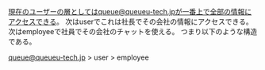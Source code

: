 現在のユーザーの層としてはqueue@queueu-tech.jpが一番上で全部の情報にアクセスできる。
次はuserでこれは社長でその会社の情報にアクセスできる。
次はemployeeで社員でその会社のチャットを使える。
つまり以下のような構造である。

queue@queueu-tech.jp > user > employee

